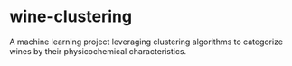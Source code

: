 # wine-clustering
A machine learning project leveraging clustering algorithms to categorize wines by their physicochemical characteristics.
